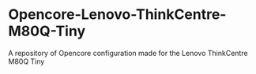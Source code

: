 # Opencore-Lenovo-ThinkCentre-M80Q-Tiny
A repository of Opencore configuration made for the Lenovo ThinkCentre M80Q Tiny

